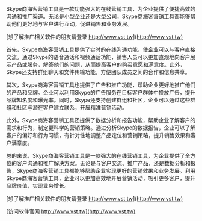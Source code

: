 Skype商海客营销工具是一款功能强大的在线营销工具，为企业提供了便捷高效的沟通和推广渠道。无论是小型企业还是大型公司，Skype商海客营销工具都能够帮助他们更好地与客户进行互动，促进销售和业务发展。

[想了解推广相关软件的朋友请登录 http://www.vst.tw](http://www.vst.tw)

首先，Skype商海客营销工具提供了实时的在线沟通功能，使企业可以与客户直接交流。通过Skype的语音通话和视频通话功能，销售人员可以更加直观地向客户展示产品或服务，解答他们的问题，从而提高客户的购买意愿和满意度。此外，Skype还支持群组聊天和文件传输功能，方便团队成员之间的合作和信息共享。

其次，Skype商海客营销工具也提供了广告和推广功能，帮助企业更好地推广他们的产品和品牌。企业可以利用Skype的广告服务在目标客户群体中投放广告，提升品牌知名度和曝光率。同时，Skype还支持创建群组和社区，企业可以通过这些群组和社区与潜在客户建立联系，开展精准营销活动。

此外，Skype商海客营销工具还提供了数据分析和报告功能，帮助企业了解客户的需求和行为，制定更科学的营销策略。通过分析Skype的数据报告，企业可以了解客户的偏好和行为习惯，有针对性地调整产品定位和营销策略，提升销售效果和客户满意度。

总的来说，Skype商海客营销工具是一款强大的在线营销工具，为企业提供了全方位的客户沟通和推广解决方案。无论是与客户交流、推广产品，还是数据分析和报告，Skype商海客营销工具都能够帮助企业实现更好的营销效果和业务发展。利用Skype商海客营销工具，企业可以更加高效地开展营销活动，吸引更多客户，提升品牌价值，实现业务增长。

[想了解推广相关软件的朋友请登录 http://www.vst.tw](http://www.vst.tw)


[访问软件官网 http://www.vst.tw](http://www.vst.tw)
